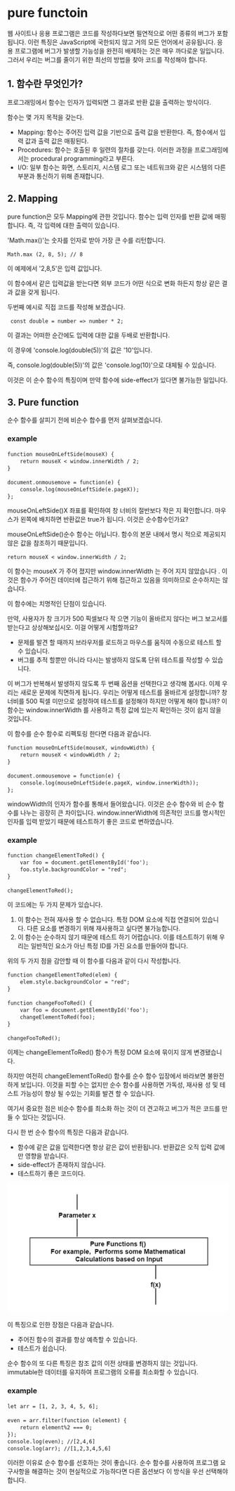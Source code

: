 # pure functoin

웹 사이트나 응용 프로그램은 코드를 작성하다보면 필연적으로 어떤 종류의 버그가 포함됩니다. 이런 특징은 JavaScript에 국한되지 않고 거의 모든 언어에서 공유됩니다. 응용 프로그램에 버그가 발생할 가능성을 완전히 배제하는 것은 매우 까다로운 일입니다. 그러서 우리는 버그를 줄이기 위한 최선의 방법을 찾아 코드를 작성해야 합니다.

## 1. 함수란 무엇인가?

프로그래밍에서 함수는 인자가 입력되면 그 결과로 반환 값을 출력하는 방식이다.

함수는 몇 가지 목적을 갖는다.

- Mapping: 함수는 주어진 입력 값을 기반으로 출력 값을 반환한다. 즉, 함수에서 입력 값과 출력 값은 매핑된다.
- Procedures: 함수는 호출된 후 일련의 절차를 갖는다. 이러한 과정을 프로그래밍에서는 procedural programming라고 부른다.
- I/O: 일부 함수는 화면, 스토리지, 시스템 로그 또는 네트워크와 같은 시스템의 다른 부분과 통신하기 위해 존재합니다.

## 2. Mapping

pure function은 모두 Mapping에 관한 것입니다. 함수는 입력 인자를 반환 값에 매핑합니다. 즉, 각 입력에 대한 출력이 있습니다. 

'Math.max()'는 숫자를 인자로 받아 가장 큰 수를 리턴합니다.

    Math.max (2, 8, 5); // 8

이 예제에서 '2,8,5'은 입력 값입니다. 

이 함수에서 같은 입력값을 받는다면 외부 코드가 어떤 식으로 변화 하든지 항상 같은 결과 값을 갖게 됩니다. 

두번째 예시로 직접 코드를 작성해 보겠습니다.

     const double = number => number * 2;

이 결과는 어떠한 순간에도 입력에 대한 값을 두배로 반환합니다.

이 경우에 'console.log(double(5))'의 값은 '10'입니다.

즉, console.log(double(5))'의 값은 'console.log(10)'으로 대체될 수 있습니다. 

이것은 이 순수 함수의 특징이며 만약 함수에 side-effect가 있다면 불가능한 일입니다.

## 3. Pure function

순수 함수를 살피기 전에 비순수 합수를 먼저 살펴보겠습니다. 

### example

    function mouseOnLeftSide(mouseX) {
        return mouseX < window.innerWidth / 2;
    }
    
    document.onmousemove = function(e) {
        console.log(mouseOnLeftSide(e.pageX));
    };

mouseOnLeftSide()X 좌표를 확인하여 창 너비의 절반보다 작은 지 확인합니다. 마우스가 왼쪽에 배치하면 반환값은 true가 됩니다. 이것은 순수함수인가요?

mouseOnLeftSide()순수 함수는 아닙니다. 함수의 본문 내에서 명시 적으로 제공되지 않은 값을 참조하기 때문입니다.

    return mouseX < window.innerWidth / 2;

이 함수는 mouseX 가 주어 졌지만 window.innerWidth 는 주어 지지 않았습니다 . 이것은 함수가 주어진 데이터에 접근하기 위해 접근하고 있음을 의미하므로 순수하지는 않습니다.

이 함수에는 치명적인 단점이 있습니다.

만약, 사용자가 창 크기가 500 픽셀보다 작 으면 기능이 올바르지 않다는 버그 보고서를받는다고 상상해보십시오. 이걸 어떻게 시험할까요?

- 문제를 발견 할 때까지 브라우저를 로드하고 마우스를 움직여 수동으로 테스트 할 수 있습니다.
- 버그를 추적 할뿐만 아니라 다시는 발생하지 않도록 단위 테스트를 작성할 수 있습니다.

이 버그가 반복해서 발생하지 않도록 두 번째 옵션을 선택한다고 생각해 봅시다. 이제 우리는 새로운 문제에 직면하게 됩니다. 우리는 어떻게 테스트를 올바르게 설정합니까? 창 너비를 500 픽셀 미만으로 설정하여 테스트를 설정해야 하지만 어떻게 해야 합니까? 이 함수는 window.innerWidth 를 사용하고 특정 값에 있는지 확인하는 것이 쉽지 않을 것입니다.

이 함수를 순수 함수로 리펙토링 한다면 다음과 같습니다.

    function mouseOnLeftSide(mouseX, windowWidth) {
        return mouseX < windowWidth / 2;
    }
    
    document.onmousemove = function(e) {
        console.log(mouseOnLeftSide(e.pageX, window.innerWidth));
    };

windowWidth의 인자가 함수를 통해서 들어왔습니다. 이것은 순수 함수와 비 순수 함수를 나누는 굉장히 큰 차이입니다. window.innerWidth에 의존적인 코드를 명시적인 인자를 입력 받았기 때문에 테스트하기 좋은 코드로 변하였습니다.

### example

    function changeElementToRed() {
        var foo = document.getElementById('foo');
        foo.style.backgroundColor = "red";
    }
    
    changeElementToRed();

이 코드에는 두 가지 문제가 있습니다.

1. 이 함수는 전혀 재사용 할 수 없습니다. 특정 DOM 요소에 직접 연결되어 있습니다. 다른 요소를 변경하기 위해 재사용하고 싶다면 불가능합니다.
2. 이 함수는 순수하지 않기 때문에 테스트 하기 어렵습니다. 이를 테스트하기 위해 우리는 일반적인 요소가 아닌 특정 ID를 가진 요소를 만들어야 합니다.

위의 두 가지 점을 감안할 때 이 함수를 다음과 같이 다시 작성합니다.

    function changeElementToRed(elem) {
        elem.style.backgroundColor = "red";
    }
    
    function changeFooToRed() {
        var foo = document.getElementById('foo');
        changeElementToRed(foo);
    }
    
    changeFooToRed();

이제는 changeElementToRed() 함수가 특정 DOM 요소에 묶이지 않게 변경됐습니다.

하지만 여전히 changeElementToRed() 함수를 순수 함수 입장에서 바라보면 불완전하게 보입니다. 이것을 피할 수는 없지만 순수 함수를 사용하면 가독성, 재사용 성 및 테스트 가능성이 향상 될 수있는 기회를 발견 할 수 있습니다. 

여기서 중요한 점은 비순수 함수를 최소화 하는 것이 더 견고하고 버그가 적은 코드를 만들 수 있다는 것입니다.

다시 한 번 순수 함수의 특징은 다음과 같습니다.

- 함수에 같은 값을 입력한다면 항상 같은 값이 반환됩니다. 반환값은 오직 입력 값에만 영향을 받습니다.
- side-effect가 존재하지 않습니다.
- 테스트하기 좋은 코드이다.

![](2019-02-2211-103ffd0c-8391-48f8-a6fc-3025f1a4caef.21.22.png)

이 특징으로 인한 장점은 다음과 같습니다. 

- 주어진 함수의 결과를 항상 예측할 수 있습니다.
- 테스트가 쉽습니다.

순수 함수의 또 다른 특징은 참조 값의 이전 상태를 변경하지 않는 것입니다. immutable한 데이터를 유지하여 프로그램의 오류를 최소화할 수 있습니다. 

### example

    let arr = [1, 2, 3, 4, 5, 6];
    
    even = arr.filter(function (element) {
        return element%2 === 0;
    });
    console.log(even); //[2,4,6]
    console.log(arr); //[1,2,3,4,5,6]

이러한 이유로 순수 함수를 선호하는 것이 좋습니다. 순수 함수를 사용하여 프로그램 요구사항을 해결하는 것이 현실적으로 가능하다면 다른 옵션보다 이 방식을 우선 선택해야 합니다.